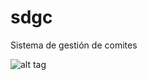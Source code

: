 sdgc
====

Sistema de gestión de comites

![alt tag](https://codeship.com/projects/a7534ed0-8537-0131-0cc1-4ef271363d26/status?branch=master)
